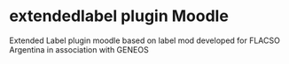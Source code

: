 # extendedlabel plugin Moodle
Extended Label plugin moodle based on label mod developed for FLACSO Argentina in association with GENEOS

